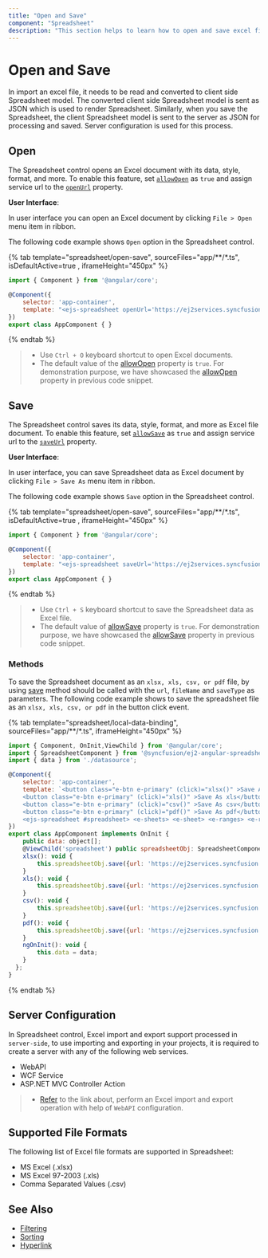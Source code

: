 ```yaml
---
title: "Open and Save"
component: "Spreadsheet"
description: "This section helps to learn how to open and save excel file in Spreadsheet control"
---
```


# Open and Save

In import an excel file, it needs to be read and converted to client side Spreadsheet model. The converted client side Spreadsheet model is sent as JSON which is used to render Spreadsheet. Similarly, when you save the Spreadsheet, the client Spreadsheet model is sent to the server as JSON for processing and saved. Server configuration is used for this process.

## Open

The Spreadsheet control opens an Excel document with its data, style, format, and more. To enable this feature, set [`allowOpen`](../api/spreadsheet/#allowopen) as `true` and assign service url to the [`openUrl`](../api/spreadsheet/#openurl) property.

**User Interface**:

In user interface you can open an Excel document by clicking `File > Open` menu item in ribbon.

The following code example shows `Open` option in the Spreadsheet control.

{% tab template="spreadsheet/open-save", sourceFiles="app/**/*.ts", isDefaultActive=true , iframeHeight="450px" %}

```javascript
import { Component } from '@angular/core';

@Component({
    selector: 'app-container',
    template: "<ejs-spreadsheet openUrl='https://ej2services.syncfusion.com/production/web-services/api/spreadsheet/open' allowOpen='true'> </ejs-spreadsheet>"
})
export class AppComponent { }
```

{% endtab %}

> * Use `Ctrl + O` keyboard shortcut to open Excel documents.
> * The default value of the [allowOpen](../api/spreadsheet/#allowopen) property is `true`. For demonstration purpose, we have showcased the [allowOpen](../api/spreadsheet/#allowopen) property in previous code snippet.

## Save

The Spreadsheet control saves its data, style, format, and more as Excel file document. To enable this feature, set [`allowSave`](../api/spreadsheet/#allowsave) as `true` and assign service url to the [`saveUrl`](../api/spreadsheet/#saveurl) property.

**User Interface**:

In user interface, you can save Spreadsheet data as Excel document by clicking `File > Save As` menu item in ribbon.

The following code example shows `Save` option in the Spreadsheet control.

{% tab template="spreadsheet/open-save", sourceFiles="app/**/*.ts", isDefaultActive=true , iframeHeight="450px" %}

```javascript
import { Component } from '@angular/core';

@Component({
    selector: 'app-container',
    template: "<ejs-spreadsheet saveUrl='https://ej2services.syncfusion.com/production/web-services/api/spreadsheet/save' allowSave='true'> </ejs-spreadsheet>"
})
export class AppComponent { }
```

{% endtab %}

> * Use `Ctrl + S` keyboard shortcut to save the Spreadsheet data as Excel file.
> * The default value of [allowSave](../api/spreadsheet/#allowsave) property is `true`. For demonstration purpose, we have showcased the [allowSave](../api/spreadsheet/#allowsave) property in previous code snippet.

### Methods

To save the Spreadsheet document as an `xlsx, xls, csv, or pdf` file, by using [save](../api/spreadsheet/#save) method should be called with the `url`, `fileName` and `saveType` as parameters. The following code example shows to save the spreadsheet file as an `xlsx, xls, csv, or pdf` in the button click event.

{% tab template="spreadsheet/local-data-binding", sourceFiles="app/**/*.ts", iframeHeight="450px" %}

```javascript
import { Component, OnInit,ViewChild } from '@angular/core';
import { SpreadsheetComponent } from '@syncfusion/ej2-angular-spreadsheet';
import { data } from './datasource';

@Component({
    selector: 'app-container',
    template: `<button class="e-btn e-primary" (click)="xlsx()" >Save As xlsx</button>
    <button class="e-btn e-primary" (click)="xls()" >Save As xls</button>
    <button class="e-btn e-primary" (click)="csv()" >Save As csv</button>
    <button class="e-btn e-primary" (click)="pdf()" >Save As pdf</button>
    <ejs-spreadsheet #spreadsheet> <e-sheets> <e-sheet> <e-ranges> <e-range [dataSource]='data'></e-range></e-ranges><e-columns><e-column [width]=90></e-column><e-column [width]=100></e-column><e-column [width]=96></e-column><e-column [width]=120></e-column><e-column [width]=130></e-column><e-column [width]=120></e-column></e-columns></e-sheet></e-sheets></ejs-spreadsheet>`
})
export class AppComponent implements OnInit {
    public data: object[];
    @ViewChild('spreadsheet') public spreadsheetObj: SpreadsheetComponent;
    xlsx(): void {
        this.spreadsheetObj.save({url: 'https://ej2services.syncfusion.com/production/web-services/api/spreadsheet/save', fileName: "Sample", saveType: "Xlsx"});
    }
    xls(): void {
        this.spreadsheetObj.save({url: 'https://ej2services.syncfusion.com/production/web-services/api/spreadsheet/save', fileName: "Sample", saveType: "Xls"});
    }
    csv(): void {
        this.spreadsheetObj.save({url: 'https://ej2services.syncfusion.com/production/web-services/api/spreadsheet/save', fileName: "Sample", saveType: "Csv"});
    }
    pdf(): void {
        this.spreadsheetObj.save({url: 'https://ej2services.syncfusion.com/production/web-services/api/spreadsheet/save', fileName: "Sample", saveType: "Pdf"});
    }
    ngOnInit(): void {
        this.data = data;
    }
  };
}
```

{% endtab %}

## Server Configuration

In Spreadsheet control, Excel import and export support processed in `server-side`, to use importing and exporting in your projects, it is required to create a server with any of the following web services.

* WebAPI
* WCF Service
* ASP.NET MVC Controller Action

> * [Refer](../api/spreadsheet/#allowsave) to the link about, perform an Excel import and export operation with help of `WebAPI` configuration.

## Supported File Formats

The following list of Excel file formats are supported in Spreadsheet:

* MS Excel (.xlsx)
* MS Excel 97-2003 (.xls)
* Comma Separated Values (.csv)

## See Also

* [Filtering](./filter)
* [Sorting](./sort)
* [Hyperlink](./link)